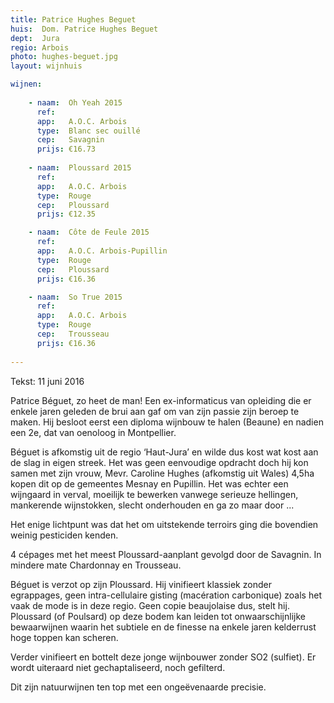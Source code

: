 ```yaml
---
title: Patrice Hughes Beguet
huis:  Dom. Patrice Hughes Beguet
dept:  Jura
regio: Arbois
photo: hughes-beguet.jpg
layout: wijnhuis

wijnen:
    
    - naam:  Oh Yeah 2015
      ref:   
      app:   A.O.C. Arbois
      type:  Blanc sec ouillé
      cep:   Savagnin
      prijs: €16.73
    
    - naam:  Ploussard 2015
      ref:   
      app:   A.O.C. Arbois
      type:  Rouge
      cep:   Ploussard
      prijs: €12.35

    - naam:  Côte de Feule 2015
      ref:   
      app:   A.O.C. Arbois-Pupillin
      type:  Rouge
      cep:   Ploussard
      prijs: €16.36

    - naam:  So True 2015
      ref:   
      app:   A.O.C. Arbois
      type:  Rouge
      cep:   Trousseau
      prijs: €16.36
       
---
```

Tekst: 11 juni 2016

Patrice Béguet, zo heet de man! Een ex-informaticus van opleiding die er enkele jaren geleden de brui aan gaf om van zijn passie zijn beroep te maken. 
Hij besloot eerst een diploma wijnbouw te halen (Beaune) en nadien een 2e, dat van oenoloog in Montpellier.

Béguet is afkomstig uit de regio ‘Haut-Jura’ en wilde dus kost wat kost aan de slag in eigen streek. Het was geen eenvoudige opdracht doch hij kon samen met zijn vrouw, Mevr. Caroline Hughes (afkomstig uit Wales) 4,5ha kopen dit op de gemeentes Mesnay en Pupillin. Het was echter een wijngaard in verval, moeilijk te bewerken vanwege serieuze hellingen, mankerende wijnstokken, slecht onderhouden en ga zo maar door ...

Het enige lichtpunt was dat het om uitstekende terroirs ging die bovendien weinig pesticiden kenden.

4 cépages met het meest Ploussard-aanplant gevolgd door de Savagnin. In mindere mate Chardonnay en Trousseau.

Béguet is verzot op zijn Ploussard. Hij vinifieert klassiek zonder egrappages, geen intra-cellulaire gisting (macération carbonique) zoals het vaak de mode is in deze regio. Geen copie beaujolaise dus, stelt hij. Ploussard (of Poulsard) op deze bodem kan leiden tot onwaarschijnlijke bewaarwijnen waarin het subtiele en de finesse na enkele jaren kelderrust hoge toppen kan scheren. 

Verder vinifieert en bottelt deze jonge wijnbouwer zonder SO2 (sulfiet). Er wordt uiteraard niet gechaptaliseerd, noch gefilterd.

Dit zijn natuurwijnen ten top met een ongeëvenaarde precisie.


 

